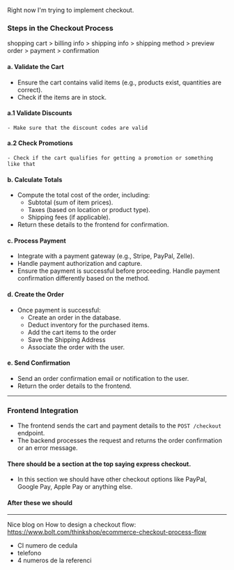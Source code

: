 Right now I'm trying to implement checkout. 

### **Steps in the Checkout Process**

shopping cart > billing info > shipping info > shipping method > preview order > payment > confirmation

#### a. **Validate the Cart**
   - Ensure the cart contains valid items (e.g., products exist, quantities are correct).
   - Check if the items are in stock.

#### a.1 **Validate Discounts**
    - Make sure that the discount codes are valid

#### a.2 **Check Promotions**
    - Check if the cart qualifies for getting a promotion or something like that

#### b. **Calculate Totals**
   - Compute the total cost of the order, including:
     - Subtotal (sum of item prices).
     - Taxes (based on location or product type).
     - Shipping fees (if applicable).
   - Return these details to the frontend for confirmation.

#### c. **Process Payment**
   - Integrate with a payment gateway (e.g., Stripe, PayPal, Zelle).
   - Handle payment authorization and capture.
   - Ensure the payment is successful before proceeding. Handle payment confirmation differently based on the method.

#### d. **Create the Order**
   - Once payment is successful:
     - Create an order in the database.
     - Deduct inventory for the purchased items.
     - Add the cart items to the order
     - Save the Shipping Address
     - Associate the order with the user.

#### e. **Send Confirmation**
   - Send an order confirmation email or notification to the user.
   - Return the order details to the frontend.


---

### **Frontend Integration**
   - The frontend sends the cart and payment details to the `POST /checkout` endpoint.
   - The backend processes the request and returns the order confirmation or an error message.
#### There should be a section at the top saying express checkout. 
   - In this section we should have other checkout options like PayPal, Google Pay, Apple Pay or anything else. 
#### After these we should 

---

Nice blog on How to design a checkout flow:
https://www.bolt.com/thinkshop/ecommerce-checkout-process-flow



- CI numero de cedula
- telefono
- 4 numeros de la referenci
